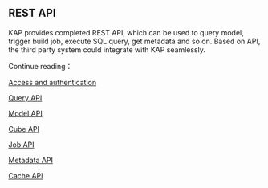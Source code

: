 ## REST API

KAP provides completed REST API, which can be used to query model, trigger build job, execute SQL query, get metadata and so on. Based on API, the third party system could integrate with KAP seamlessly.  

Continue reading：

[Access and authentication](rest/authentication.en.md)

[Query API](rest/query_api.en.md)

[Model API](rest/model_api.en.md)

[Cube API](rest/cube_api.en.md)

[Job API](rest/job_api.en.md)

[Metadata API](rest/metadata_api.en.md)

[Cache API](rest/cache_api.en.md)

